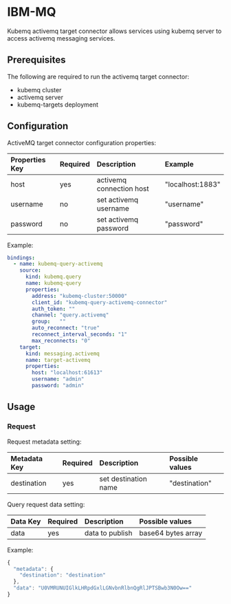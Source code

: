 # IBM-MQ

Kubemq activemq target connector allows services using kubemq server to access activemq messaging services.

## Prerequisites

The following are required to run the activemq target connector:

* kubemq cluster
* activemq server
* kubemq-targets deployment

## Configuration

ActiveMQ target connector configuration properties:

| Properties Key | Required | Description | Example |
| :--- | :--- | :--- | :--- |
| host | yes | activemq connection host | "localhost:1883" |
| username | no | set activemq username | "username" |
| password | no | set activemq password | "password" |

Example:

```yaml
bindings:
  - name: kubemq-query-activemq
    source:
      kind: kubemq.query
      name: kubemq-query
      properties:
        address: "kubemq-cluster:50000"
        client_id: "kubemq-query-activemq-connector"
        auth_token: ""
        channel: "query.activemq"
        group:   ""
        auto_reconnect: "true"
        reconnect_interval_seconds: "1"
        max_reconnects: "0"
    target:
      kind: messaging.activemq
      name: target-activemq
      properties:
        host: "localhost:61613"
        username: "admin"
        password: "admin"
```

## Usage

### Request

Request metadata setting:

| Metadata Key | Required | Description | Possible values |
| :--- | :--- | :--- | :--- |
| destination | yes | set destination name | "destination" |

Query request data setting:

| Data Key | Required | Description | Possible values |
| :--- | :--- | :--- | :--- |
| data | yes | data to publish | base64 bytes array |

Example:

```javascript
{
  "metadata": {
    "destination": "destination"
  },
  "data": "U0VMRUNUIGlkLHRpdGxlLGNvbnRlbnQgRlJPTSBwb3N0Ow=="
}
```


